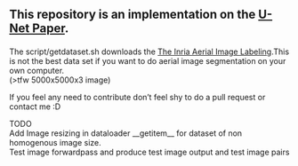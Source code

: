 ## <p>This repository is an implementation on the <a href="https://arxiv.org/abs/1505.04597">U-Net Paper</a>.<br>
The script/getdataset.sh downloads the <a href="https://project.inria.fr/aerialimagelabeling/">The Inria Aerial Image Labeling</a>.This is not the best data set if you want to do aerial image segmentation on your own computer.<br>
(&gt;tfw 5000x5000x3 image)</p>
<p>If you feel any need to contribute don’t feel shy to do a pull request or contact me :D</p>
<p>TODO<br>
Add Image resizing in dataloader __getitem__ for dataset of non homogenous image size.<br>
Test image forwardpass and produce test image output and test image pairs</p>
